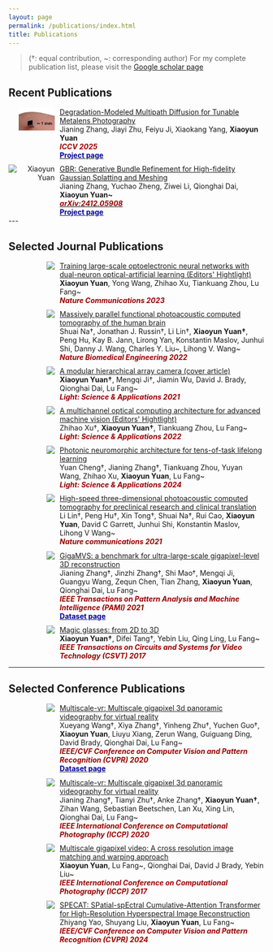 ```yaml
---
layout: page
permalink: /publications/index.html
title: Publications
---
```

<style>
.pub_wrapper {
  display: grid;
  grid-template-columns: 1fr 4fr;
  margin-top:2%
}
.pub_wrapper img{
  width: 70%;
  margin-right:10%
}
</style>


> (†: equal contribution, ~: corresponding author) For my complete publication list, please visit the [Google scholar page](https://scholar.google.com/citations?user=MrEV0uwAAAAJ&hl=en)


## Recent Publications
<div class="pub_wrapper">
    <div style="text-align: right">
        <img src="/mypaper/paper_icon/iccv_2025.jpg" alt="Xiaoyun Yuan">
    </div>
    <div style="text-align: left">
        <a href="">
        Degradation-Modeled Multipath Diffusion for Tunable Metalens Photography</a><br>
        Jianing Zhang, Jiayi Zhu, Feiyu Ji, Xiaokang Yang, <b>Xiaoyun Yuan</b><br>
        <b><em><font color="#990000">ICCV 2025</font></em></b><br>
        <!-- <a href=""><b><em><font color="#990000">arXiv:2412.05908</font></em></b><br></a> -->
        <b><a href="https://dmdiff.github.io/">
        <font color="#000099">Project page</font></a></b>
    </div>
</div>

<div class="pub_wrapper">
    <div style="text-align: right">
        <img src="/mypaper/paper_icon/Arxiv_GBR.jpg" alt="Xiaoyun Yuan">
    </div>
    <div style="text-align: left">
        <a href="https://arxiv.org/abs/2412.05908">
        GBR: Generative Bundle Refinement for High-fidelity Gaussian Splatting and Meshing</a><br>
        Jianing Zhang, Yuchao Zheng, Ziwei Li, Qionghai Dai, <b>Xiaoyun Yuan~</b><br>
        <a href="https://arxiv.org/abs/2412.05908"><b><em><font color="#990000">arXiv:2412.05908</font></em></b><br></a>
        <b><a href="https://gbrnvs.github.io/">
        <font color="#000099">Project page</font></a></b>
    </div>
</div>
---

## Selected Journal Publications

<div class="pub_wrapper">
    <div style="text-align: right">
        <img src="/mypaper/paper_icon/nc_2023.jpg">
    </div>
    <div style="text-align: left">
        <a href="https://www.nature.com/articles/s41467-023-42984-y">
        Training large-scale optoelectronic neural networks with dual-neuron optical-artificial learning (Editors' Hightlight)</a><br>
        <b>Xiaoyun Yuan</b>, Yong Wang, Zhihao Xu, Tiankuang Zhou, Lu Fang~<br>
        <b><em><font color="#990000">Nature Communications 2023</font></em></b>
    </div>
</div>

<div class="pub_wrapper">
    <div style="text-align: right">
        <img src="/mypaper/paper_icon/nbme_2022.jpg">
    </div>
    <div style="text-align: left">
        <a href="https://www.nature.com/articles/s41551-021-00735-8">
        Massively parallel functional photoacoustic computed tomography of the human brain</a><br>
        Shuai Na†, Jonathan J. Russin†, Li Lin†, <b>Xiaoyun Yuan†</b>, Peng Hu, Kay B. Jann, Lirong Yan, Konstantin Maslov, Junhui Shi, Danny J. Wang, Charles Y. Liu~, Lihong V. Wang~<br>
        <b><em><font color="#990000">Nature Biomedical Engineering 2022</font></em></b>
    </div>
</div>

<div class="pub_wrapper">
    <div style="text-align: right">
      <img src="/mypaper/paper_icon/light_2021.jpg">
    </div>
    <div style="text-align: left">
      <a href="https://www.nature.com/articles/s41377-021-00485-x">
        A modular hierarchical array camera (cover article)</a><br>
        <b>Xiaoyun Yuan†</b>, Mengqi Ji†, Jiamin Wu, David J. Brady, Qionghai Dai, Lu Fang~<br>
        <b><em><font color="#990000">Light: Science & Applications 2021</font></em></b>
    </div>
</div>

<div class="pub_wrapper">
    <div style="text-align: right">
      <img src="/mypaper/paper_icon/light_2022.jpg">
    </div>
    <div style="text-align: left">
        <a href="https://www.nature.com/articles/s41377-022-00945-y">
        A multichannel optical computing architecture for advanced machine vision (Editors' Hightlight)</a><br>
        Zhihao Xu†, <b>Xiaoyun Yuan†</b>, Tiankuang Zhou, Lu Fang~<br>
        <b><em><font color="#990000">Light: Science & Applications 2022</font></em></b>
    </div>
</div>

<div class="pub_wrapper">
    <div style="text-align: right">
      <img src="/mypaper/paper_icon/light_2024.jpg">
    </div>
    <div style="text-align: left">
        <a href="https://www.nature.com/articles/s41377-024-01395-4">
        Photonic neuromorphic architecture for tens-of-task lifelong learning</a><br>
        Yuan Cheng†, Jianing Zhang†, Tiankuang Zhou, Yuyan Wang, Zhihao Xu, <b>Xiaoyun Yuan</b>, Lu Fang~<br>
        <b><em><font color="#990000">Light: Science & Applications 2024</font></em></b>
    </div>
</div>

<div class="pub_wrapper">
    <div style="text-align: right">
      <img src="/mypaper/paper_icon/nc_2021.jpg">
    </div>
    <div style="text-align: left">
        <a href="https://www.nature.com/articles/s41467-021-21232-1">
        High-speed three-dimensional photoacoustic computed tomography for preclinical research and clinical translation</a><br>
        Li Lin†, Peng Hu†, Xin Tong†, Shuai Na†, Rui Cao, <b>Xiaoyun Yuan</b>, David C Garrett, Junhui Shi, Konstantin Maslov, Lihong V Wang~<br>
        <b><em><font color="#990000">Nature communications 2021</font></em></b>
    </div>
</div>

<div class="pub_wrapper">
    <div style="text-align: right">
      <img src="/mypaper/paper_icon/pami_gigamvs.jpg">
    </div>
    <div style="text-align: left">
        <a href="https://ieeexplore.ieee.org/abstract/document/9547729">
        GigaMVS: a benchmark for ultra-large-scale gigapixel-level 3D reconstruction</a><br>
        Jianing Zhang†, Jinzhi Zhang†, Shi Mao†, Mengqi Ji, Guangyu Wang, Zequn Chen, Tian Zhang, <b>Xiaoyun Yuan</b>, Qionghai Dai, Lu Fang~<br>
        <b><em><font color="#990000">IEEE Transactions on Pattern Analysis and Machine Intelligence (PAMI) 2021</font></em></b><br>
        <b><a href="https://gigavision.cn/data/news?nav=GigaMVS%20RAWDATA&type=nav&t=1731982252980">
        <font color="#000099">Dataset page</font></a></b>
    </div>
</div>

<div class="pub_wrapper">
    <div style="text-align: right">
      <img src="/mypaper/paper_icon/csvt_2017.jpg">
    </div>
    <div style="text-align: left">
        <a href="https://ieeexplore.ieee.org/abstract/document/9547729">
        Magic glasses: from 2D to 3D</a><br>
        <b>Xiaoyun Yuan†</b>, Difei Tang†, Yebin Liu, Qing Ling, Lu Fang~<br>
        <b><em><font color="#990000">IEEE Transactions on Circuits and Systems for Video Technology (CSVT) 2017</font></em></b>
    </div>
</div>

---

## Selected Conference Publications

<div class="pub_wrapper">
    <div style="text-align: right">
      <img src="/mypaper/paper_icon/cvpr_panda.jpg">
    </div>
    <div style="text-align: left">
        <a href="https://openaccess.thecvf.com/content_CVPR_2020/html/Wang_PANDA_A_Gigapixel-Level_Human-Centric_Video_Dataset_CVPR_2020_paper.html">
        Multiscale-vr: Multiscale gigapixel 3d panoramic videography for virtual reality</a><br>
        Xueyang Wang†, Xiya Zhang†, Yinheng Zhu†, Yuchen Guo†, <b>Xiaoyun Yuan</b>, Liuyu Xiang, Zerun Wang, Guiguang Ding, David Brady, Qionghai Dai, Lu Fang~<br>
        <b><em><font color="#990000">IEEE/CVF Conference on Computer Vision and Pattern Recognition (CVPR) 2020</font></em></b><br>
        <b><a href="https://gigavision.cn/data/news?nav=DataSet%20Panda&type=nav&t=1731982080864">
        <font color="#000099">Dataset page</font></a></b>
    </div>
</div>

<div class="pub_wrapper">
    <div style="text-align: right">
      <img src="/mypaper/paper_icon/iccp_2020.jpg">
    </div>
    <div style="text-align: left">
        <a href="https://openaccess.thecvf.com/content/CVPR2024/html/Yao_SPECAT_SPatial-spEctral_Cumulative-Attention_Transformer_for_High-Resolution_Hyperspectral_Image_Reconstruction_CVPR_2024_paper.html">
        Multiscale-vr: Multiscale gigapixel 3d panoramic videography for virtual reality</a><br>
        Jianing Zhang†, Tianyi Zhu†, Anke Zhang†, <b>Xiaoyun Yuan†</b>, Zihan Wang, Sebastian Beetschen, Lan Xu, Xing Lin, Qionghai Dai, Lu Fang~<br>
        <b><em><font color="#990000">IEEE International Conference on Computational Photography (ICCP) 2020</font></em></b>
    </div>
</div>

<div class="pub_wrapper">
    <div style="text-align: right">
      <img src="/mypaper/paper_icon/iccp_2017.jpg">
    </div>
    <div style="text-align: left">
        <a href="https://openaccess.thecvf.com/content/CVPR2024/html/Yao_SPECAT_SPatial-spEctral_Cumulative-Attention_Transformer_for_High-Resolution_Hyperspectral_Image_Reconstruction_CVPR_2024_paper.html">
        Multiscale gigapixel video: A cross resolution image matching and warping approach</a><br>
        <b>Xiaoyun Yuan</b>, Lu Fang~, Qionghai Dai, David J Brady, Yebin Liu~<br>
        <b><em><font color="#990000">IEEE International Conference on Computational Photography (ICCP) 2017</font></em></b>
    </div>
</div>

<div class="pub_wrapper">
    <div style="text-align: right">
      <img src="/mypaper/paper_icon/cvpr_2024.jpg">
    </div>
    <div style="text-align: left">
        <a href="https://openaccess.thecvf.com/content/CVPR2024/html/Yao_SPECAT_SPatial-spEctral_Cumulative-Attention_Transformer_for_High-Resolution_Hyperspectral_Image_Reconstruction_CVPR_2024_paper.html">
        SPECAT: SPatial-spEctral Cumulative-Attention Transformer for High-Resolution Hyperspectral Image Reconstruction</a><br>
        Zhiyang Yao, Shuyang Liu, <b>Xiaoyun Yuan</b>, Lu Fang~<br>
        <b><em><font color="#990000">IEEE/CVF Conference on Computer Vision and Pattern Recognition (CVPR) 2024</font></em></b>
    </div>
</div>

<!-- - [SPECAT: SPatial-spEctral Cumulative-Attention Transformer for High-Resolution Hyperspectral Image Reconstruction](https://openaccess.thecvf.com/content/CVPR2024/html/Yao_SPECAT_SPatial-spEctral_Cumulative-Attention_Transformer_for_High-Resolution_Hyperspectral_Image_Reconstruction_CVPR_2024_paper.html)<br>Zhiyang Yao, Shuyang Liu, **Xiaoyun Yuan**, Lu Fang~<br> **IEEE/CVF Conference on Computer Vision and Pattern Recognition (CVPR)** 2024.
- [Panda: A gigapixel-level human-centric video dataset](https://openaccess.thecvf.com/content_CVPR_2020/html/Wang_PANDA_A_Gigapixel-Level_Human-Centric_Video_Dataset_CVPR_2020_paper.html)<br>Xueyang Wang†, Xiya Zhang†, Yinheng Zhu†, Yuchen Guo†, **Xiaoyun Yuan**, Liuyu Xiang, Zerun Wang, Guiguang Ding, David Brady, Qionghai Dai, Lu Fang~<br> **IEEE/CVF Conference on Computer Vision and Pattern Recognition (CVPR)** 2020.<br>[**<font color="#990000">Dataset page</font>**](https://gigavision.cn/data/news?nav=DataSet%20Panda&type=nav&t=1731982080864)
- [Multiscale-vr: Multiscale gigapixel 3d panoramic videography for virtual reality](https://ieeexplore.ieee.org/abstract/document/9105244)<br>Jianing Zhang†, Tianyi Zhu†, Anke Zhang†, **Xiaoyun Yuan†**, Zihan Wang, Sebastian Beetschen, Lan Xu, Xing Lin, Qionghai Dai, Lu Fang~<br> **IEEE International Conference on Computational Photography (ICCP)** 2020.
- [Multiscale gigapixel video: A cross resolution image matching and warping approach](https://ieeexplore.ieee.org/abstract/document/7951481)<br>**Xiaoyun Yuan**, Lu Fang~, Qionghai Dai, David J Brady, Yebin Liu~<br> **IEEE International Conference on Computational Photography (ICCP)** 2017. -->
